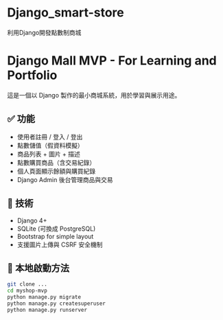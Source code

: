 # Django_smart-store
利用Django開發點數制商城

# Django Mall MVP - For Learning and Portfolio

這是一個以 Django 製作的最小商城系統，用於學習與展示用途。

## ✅ 功能
- 使用者註冊 / 登入 / 登出
- 點數儲值（假資料模擬）
- 商品列表 + 圖片 + 描述
- 點數購買商品（含交易紀錄）
- 個人頁面顯示餘額與購買紀錄
- Django Admin 後台管理商品與交易

## 🔧 技術
- Django 4+
- SQLite (可換成 PostgreSQL)
- Bootstrap for simple layout
- 支援圖片上傳與 CSRF 安全機制

## 🧪 本地啟動方法
```bash
git clone ...
cd myshop-mvp
python manage.py migrate
python manage.py createsuperuser
python manage.py runserver

